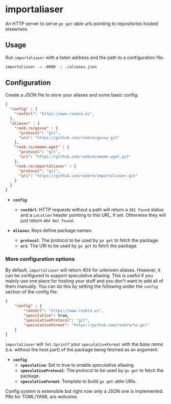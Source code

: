 # importaliaser

An HTTP server to serve `go get`-able urls pointing to repositories hosted elsewhere.

## Usage
Run `importaliaser` with a listen address and the path to a configuration file.

```bash
importaliaser -a :8080 -j ./aliases.json
```

## Configuration

Create a JSON file to store your aliases and some basic config:

```json
{
  "config" : {
    "rootUrl": "https://www.roobre.es",
  },
  "aliases" : {
    "roob.re/goxxy" : {
      "protocol": "git",
      "uri": "https://github.com/roobre/goxxy.git"
    },
    "roob.re/omemo-wget" : {
      "protocol": "git",
      "uri": "https://github.com/roobre/omemo-wget.git"
    },
    "roob.re/importaliaser" : {
      "protocol": "git",
      "uri": "https://github.com/roobre/importaliaser.git"
    }
  }
}
``` 

* **`config`**:
    * **`rootUrl`**: HTTP requests without a path will return a `301 Found` status and a `Location` header pointing to this URL, if set. Otherwise they will just return `404 Not Found`.

* **`aliases`**: Keys define package names:
    * **`protocol`**: The protocol to be used by `go get` to fetch the package.
    * **`uri`**: The URI to be used by `go get` to fetch the package.

### More configuration options

By default, `importaliaser` will return 404 for unknown aliases. However, it can be configured to support speculative aliasing. This is useful if you mainly use one place for hosting your stuff and you don't want to add all of them manually. You can do this by setting the following under the `config` section of the config file:

```json
{
    "config" : {
        "rootUrl": "https://www.roobre.es",
        "speculative": true,
        "speculativeProtocol": "git",
        "speculativeFormat": "https://github.com/roobre/%s.git"
    }
}
```

`importaliaser` will `fmt.Sprintf` your `speculativeFormat` with the *base name* (i.e. without the host part) of the package being fetched as an argument.

* **`config`**:
    * **`speculative`**: Set to true to enable speculative aliasing.
    * **`speculativeProtocol`**: The protocol to be used by `go get` to fetch the package.
    * **`speculativeFormat`**: Template to build `go get`-able URIs.

Config system is extensible but right now only a JSON one is implemented. PRs for TOML/YAML are welcome.